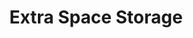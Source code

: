 ---
title: "Extra Space Storage"
url: /hesperia/extra-space-storage-mariposa-road/
shop: storage rental
---
